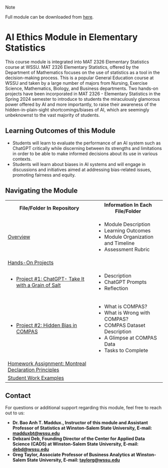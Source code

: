 > [!NOTE]
> Full module can be downloaded from [here](https://github.com/CADS-WSSU/WSSU-AI-Ethics-Modules/blob/main/AI%20in%20Business%20Ethics/AI%20in%20Business%20Ethics%20Module.pdf). 
# AI Ethics Module in Elementary Statistics
This course module is integrated into MAT 2326 Elementary Statistics course at WSSU. MAT 2326 Elementary Statistics, offered by the Department of Mathematics  focuses on the use of statistics as a tool in the decision-making process. This is a popular General Education course at WSSU and taken by a large number of majors from Nursing, Exercise Science, Mathematics, Biology, and Business departments. Two hands-on projects have been incorporated in MAT 2326 - Elementary Statistics in the Spring 2024 semester to introduce to students the miraculously glamorous power offered by AI and more importantly, to raise their awareness of the hidden-in-plain-sight shortcomings/biases of AI, which are seemingly unbeknownst to the vast majority of students.
## Learning Outcomes of this Module

* Students will learn to evaluate the performance of an AI system such as ChatGPT critically while discerning between its strengths and limitations in order to be able to make informed decisions about its use in various contexts. 
* Students will learn about biases in AI systems and will engage in discussions and initiatives aimed at addressing bias-related issues, promoting fairness and equity.

## Navigating the Module
<table>
  <tbody>
    <tr>
      <th>File/Folder In Repository</th>
      <th>Information In Each File/Folder</th>
    </tr>
    <tr>
      <td><a href="https://drive.google.com/file/d/13fbMpIyaeMZLCTvbiVz45ogNRVh1nII4/view?usp=sharing">Overview</a></td>
      <td>
        <ul>
          <li>Module Description</li>
          <li>Learning Outcomes </li>
          <li>Module Organization and Timeline</li>
          <li>Assessment Rubric</li>
        </ul>
      </td>
    </tr>
     <tr>
      <td> <a href="https://drive.google.com/drive/folders/15b9btae9t667bMXynf-zPX0hEcPveUHT?usp=sharing">Hands-On Projects</a></td>
      <td>
      </td>
    </tr>
    <tr>
      <td>
        <ul>
          <li><a href="https://drive.google.com/file/d/1lCzyieJ0vF0-3vI7iS1GtJMYqGEwZSO7/view?usp=sharing">Project #1: ChatGPT- Take It with a Grain of Salt</a></li>
        </ul>
      </td>
      <td>
        <ul>
          <li>Description</li>
          <li>ChatGPT Prompts</li>
          <li>Reflection</li>
        </ul>
      </td>
    </tr>
     <tr>
      <td>
        <ul>
          <li><a href="https://drive.google.com/file/d/1aSBtdab-HJ_QEo2SMLDjjapksyheSLl-/view?usp=sharing">Project #2: Hidden Bias in COMPAS</a></li>
        </ul>
      </td>
      <td>
        <ul>
          <li>What is COMPAS?</li>
          <li>What is Wrong with COMPAS?</li>
          <li>COMPAS Dataset Description</li>
          <li>A Glimpse at COMPAS Data</li>
          <li>Tasks to Complete</li>
        </ul>
      </td>
    </tr>
      <td>
          <a href="https://drive.google.com/file/d/1mm1EtblPVlHKMUN-5u0xyLAJHFD_BtgS/view?usp=sharing">Homework Assignment: Montreal Declaration Principles</a>  
      </td>
      <td>
      </td>
    </tr>
    <tr>
      <td><a href="https://github.com/CADS-WSSU/WSSU-AI-Ethics-Modules/tree/main/AI%20Ethics%20Module%20in%20Elementary%20Statistics/Student%20Work%20Examples">Student Work Examples</a></td>
      <td>
      </td>
    </tr>
  </tbody>
</table>

## Contact
For questions or additional support regarding this module, feel free to reach out to us:
* **Dr. Bao Anh T. Maddux., Instructor of this module and Assistant Professor of Statistics at Winston-Salem State University, E-mail: madduxbt@wssu.edu**
* **Debzani Deb, Founding Director of the Center for Applied Data Science (CADS) at Winston-Salem State University,
  E-mail: debd@wssu.edu**
* **Greg Taylor, Associate Professor of Business Analytics at Winston-Salem State University, E-mail: taylorg@wssu.edu**


